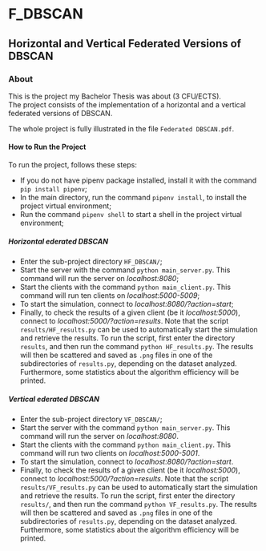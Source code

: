 # F_DBSCAN
## Horizontal and Vertical Federated Versions of DBSCAN
### About
This is the project my Bachelor Thesis was about (3 CFU/ECTS).  
The project consists of the implementation of a horizontal and a vertical federated versions of DBSCAN.  

The whole project is fully illustrated in the file `Federated DBSCAN.pdf`.

#### How to Run the Project
To run the project, follows these steps:
* If you do not have pipenv package installed, install it with the command `pip install pipenv`;
* In the main directory, run the command `pipenv install`, to install the project virtual environment;
* Run the command `pipenv shell` to start a shell in the project virtual environment;
##### Horizontal ederated DBSCAN
* Enter the sub-project directory `HF_DBSCAN/`;
* Start the server with the command `python main_server.py`. This command will run the server on _localhost:8080_;
* Start the clients with the command `python main_client.py`. This command will run ten clients on _localhost:5000-5009_;
* To start the simulation, connect to _localhost:8080/?action=start_;
* Finally, to check the results of a given client (be it _localhost:5000_), connect to  _localhost:5000/?action=results_.
Note that the script `results/HF_results.py` can be used to automatically start the simulation and retrieve the results. To run the script, first enter the directory `results`, and then run the command `python HF_results.py`. The results will then be scattered and saved as `.png` files in one of the subdirectories of `results.py`, depending on the dataset analyzed. Furthermore, some statistics about the algorithm efficiency will be printed.
##### Vertical ederated DBSCAN
* Enter the sub-project directory `VF_DBSCAN/`;
* Start the server with the command `python main_server.py`. This command will run the server on _localhost:8080_.
* Start the clients with the command `python main_client.py`. This command will run two clients on _localhost:5000-5001_.
* To start the simulation, connect to _localhost:8080/?action=start_.
* Finally, to check the results of a given client (be it _localhost:5000_), connect to  _localhost:5000/?action=results_.
Note that the script `results/VF_results.py` can be used to automatically start the simulation and retrieve the results. To run the script, first enter the directory `results/`, and then run the command `python VF_results.py`. The results will then be scattered and saved as `.png` files in one of the subdirectories of `results.py`, depending on the dataset analyzed. Furthermore, some statistics about the algorithm efficiency will be printed.
